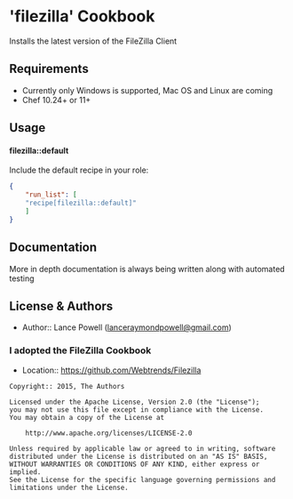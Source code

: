 'filezilla' Cookbook
====================
Installs the latest version of the FileZilla Client

Requirements
------------
* Currently only Windows is supported, Mac OS and Linux are coming
* Chef 10.24+ or 11+

Usage
-----

#### filezilla::default

Include the default recipe in your role:

```json
{
	"run_list": [
	"recipe[filezilla::default]"
	]
}
```

Documentation
-------------
More in depth documentation is always being written along with automated testing

License & Authors
-----------------
- Author:: Lance Powell (lanceraymondpowell@gmail.com)

### I adopted the FileZilla Cookbook
- Location:: https://github.com/Webtrends/Filezilla

```text
Copyright:: 2015, The Authors

Licensed under the Apache License, Version 2.0 (the "License");
you may not use this file except in compliance with the License.
You may obtain a copy of the License at

    http://www.apache.org/licenses/LICENSE-2.0

Unless required by applicable law or agreed to in writing, software
distributed under the License is distributed on an "AS IS" BASIS,
WITHOUT WARRANTIES OR CONDITIONS OF ANY KIND, either express or implied.
See the License for the specific language governing permissions and
limitations under the License.